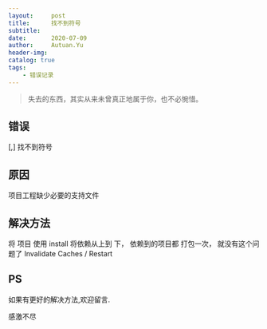 ```yaml
---
layout:     post
title:      找不到符号
subtitle:   
date:       2020-07-09
author:     Autuan.Yu
header-img:
catalog: true
tags:
    - 错误记录
---
```


> 失去的东西，其实从来未曾真正地属于你，也不必惋惜。

## 错误
[,] 找不到符号


## 原因
项目工程缺少必要的支持文件

## 解决方法
将 项目 使用 install 将依赖从上到 下， 依赖到的项目都 打包一次， 就没有这个问题了
Invalidate Caches / Restart

## PS
如果有更好的解决方法,欢迎留言.  

感激不尽
